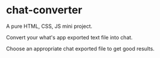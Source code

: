 # chat-converter
A pure HTML, CSS, JS mini project.

Convert your what's app exported text file into chat.

Choose an appropriate chat exported file to get good results.
